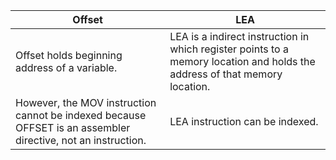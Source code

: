 | Offset                                                                                                        | LEA                                                                                                                        |
|---------------------------------------------------------------------------------------------------------------|----------------------------------------------------------------------------------------------------------------------------|
| Offset holds beginning address of a variable.                                                                 | LEA is a indirect instruction in which register points to a memory location and holds the address of that memory location. |
| However, the MOV instruction cannot be indexed because OFFSET is an  assembler directive, not an instruction. | LEA instruction can be indexed.                                                                                            |